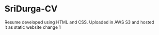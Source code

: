 # SriDurga-CV
Resume developed using HTML and CSS. Uploaded in AWS  S3 and hosted it as static website
change 1
